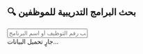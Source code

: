<!doctype html>
<html lang="ar">
<head>
<meta charset="utf-8" />
<meta name="viewport" content="width=device-width,initial-scale=1" />
<title>بحث البرامج التدريبية للموظفين</title>
<style>
  body {
    font-family: "Noto Naskh Arabic", Arial, sans-serif;
    background: #f6f7fb;
    direction: rtl;
    padding: 20px;
  }
  h2 { text-align: center; color: #333; margin-bottom: 15px; }
  #searchBox {
    width: 100%;
    padding: 10px;
    font-size: 16px;
    border-radius: 8px;
    border: 1px solid #ccc;
    margin-bottom: 15px;
  }
  .card {
    background: #fff;
    border-radius: 10px;
    padding: 15px; /* زيادة التباعد لتحسين العرض */
    margin-bottom: 10px;
    box-shadow: 0 2px 5px rgba(0,0,0,0.1);
    border-right: 4px solid #0077aa; /* إضافة خط جانبي للتمييز */
  }
  .card strong { color: #0077aa; display: inline-block; width: 100px; } /* لترتيب العناوين */
  .status { text-align: center; font-size: 13px; color: #777; margin-bottom: 10px; }
</style>
</head>
<body>
<h2>🔍 بحث البرامج التدريبية للموظفين</h2>
<input type="text" id="searchBox" placeholder="اكتب رقم التوظيف أو اسم البرنامج..." />
<div class="status" id="status">جارٍ تحميل البيانات...</div>
<div id="results"></div>

<script>
// الرابط يشير إلى ملف 'data.csv' في نفس المستودع
const SHEET_CSV_URL = "data.csv"; 

let allRows = [];

function parseCSV(text) {
  const rows = [];
  const lines = text.split(/\r?\n/).filter(l => l.trim() !== '');
  for (let line of lines) {
    const row = [];
    let cur = '', inQuotes = false;
    for (let i = 0; i < line.length; i++) {
      const ch = line[i];
      if (ch === '"') {
        if (inQuotes && line[i + 1] === '"') { cur += '"'; i++; }
        else inQuotes = !inQuotes;
      } else if (ch === ',' && !inQuotes) {
        row.push(cur.trim()); // إضافة trim لتنظيف الفراغات
        cur = '';
      } else cur += ch;
    }
    row.push(cur.trim());
    rows.push(row);
  }
  return rows;
}

async function loadData() {
  const status = document.getElementById('status');
  try {
    const resp = await fetch(SHEET_CSV_URL, { cache: "no-store" });
    if (!resp.ok) throw new Error("HTTP " + resp.status);
    const blob = await resp.blob();
    let text;
    try {
      // المحاولة الأولى: UTF-8 (الأكثر شيوعاً)
      const decoder = new TextDecoder('utf-8');
      text = decoder.decode(await blob.arrayBuffer());
    } catch(e) {
      // المحاولة الثانية: windows-1256 (ترميز عربي شائع)
      const decoder = new TextDecoder('windows-1256'); 
      text = decoder.decode(await blob.arrayBuffer());
    }
    
    allRows = parseCSV(text);

    if (allRows.length <= 1) {
        status.textContent = "⚠️ فشل تحميل البيانات: الملف فارغ أو به مشكلة في التنسيق.";
        return;
    }
    
    status.textContent = "✅ تم تحميل " + (allRows.length - 1) + " سجلاً. ابدأ البحث.";
  } catch (err) {
    status.textContent = "❌ حدث خطأ أثناء تحميل البيانات: " + err.message;
  }
}

function search() {
  const query = document.getElementById('searchBox').value.trim();
  const resultsDiv = document.getElementById('results');
  resultsDiv.innerHTML = '';

  if (!query || allRows.length <= 1) return;

  const headers = allRows[0].map(h => h.trim()); // تنظيف رؤوس الأعمدة
  const rows = allRows.slice(1);
  let results = [];

  // تحديد مؤشرات الأعمدة بناءً على الكلمات المفتاحية في رؤوس الأعمدة
  const indexMap = {
    'رقم_التوظيف': headers.findIndex(h => h.includes('رقم التوظيف') || h.includes('رقم التامين') || h.includes('رقم')),
    'اسم_المستخدم': headers.findIndex(h => h.includes('اسم المستخدم') || h.includes('اسم الموظف') || h.includes('الاسم')),
    'اسم_البرنامج': headers.findIndex(h => h.includes('اسم البرنامج') || h.includes('البرنامج')),
    'التاريخ': headers.findIndex(h => h.includes('السنة') || h.includes('التاريخ') || h.includes('عام'))
  };
  
  // تنفيذ البحث
  let searchIndex = -1;
  
  // البحث برقم التوظيف إذا كان الإدخال رقماً
  if (/^\d+$/.test(query) && indexMap['رقم_التوظيف'] !== -1) {
    searchIndex = indexMap['رقم_التوظيف'];
  } 
  // البحث باسم البرنامج كخيار افتراضي أو إذا لم يكن رقماً
  else if (indexMap['اسم_البرنامج'] !== -1) {
    searchIndex = indexMap['اسم_البرنامج'];
  }

  if (searchIndex !== -1) {
    const lowerQuery = query.toLowerCase();
    results = rows.filter(r => r[searchIndex] && r[searchIndex].toString().toLowerCase().includes(lowerQuery));
  }
  

  if (results.length === 0) {
    resultsDiv.innerHTML = "<p>❌ لا توجد نتائج مطابقة لـ: <strong>" + query + "</strong></p>";
    return;
  }

  for (let r of results) {
    const obj = {};
    headers.forEach((h,i)=> obj[h] = r[i]);
    const card = document.createElement('div');
    card.className = 'card';
    
    // العرض: تم التعديل ليتطابق مع أسماء أعمدتك
    card.innerHTML = `
      <strong>الموظف:</strong> ${obj[headers[indexMap['اسم_المستخدم']]] || '-'}<br>
      <strong>رقم الموظف:</strong> ${obj[headers[indexMap['رقم_التوظيف']]] || '-'}<br>
      <strong>البرنامج:</strong> ${obj[headers[indexMap['اسم_البرنامج']]] || '-'}<br>
      <strong>التاريخ:</strong> ${obj[headers[indexMap['التاريخ']]] || '-'}
    `;
    
    resultsDiv.appendChild(card);
  }
}

document.getElementById('searchBox').addEventListener('input', search);
loadData();
</script>
</body>
</html>
